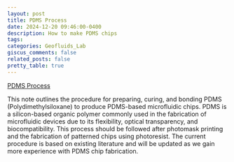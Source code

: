 ```yaml
---
layout: post
title: PDMS Process
date: 2024-12-20 09:46:00-0400
description: How to make PDMS chips
tags: 
categories: Geofluids_Lab
giscus_comments: false
related_posts: false 
pretty_table: true
---
```

<a class=h6 href="https://www.dropbox.com/scl/fi/ovfp5intqaz0waqlpzo8v/PDMS-processing-procedure.docx?rlkey=ugijj6qobk0wcw8kj1m3483oq&st=b0lbuj6y&dl=0"  target="_blank">PDMS Process</a>

This note outlines the procedure for preparing, curing, and bonding PDMS (Polydimethylsiloxane) to produce PDMS-based microfluidic chips. PDMS is a silicon-based organic polymer commonly used in the fabrication of microfluidic devices due to its flexibility, optical transparency, and biocompatibility. This process should be followed after photomask printing and the fabrication of patterned chips using photoresist. The current procedure is based on existing literature and will be updated as we gain more experience with PDMS chip fabrication.


